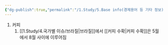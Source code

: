 ```yaml
---
{"dg-publish":true,"permalink":"/1.Study/5.Base info(경제용어 등 기타 정보)/기타/계절,월/8월/","created":"2024-11-20T21:02:30.055+09:00","updated":"2025-06-03T20:07:22.443+09:00"}
---
```





1. 커피
	1. [[1.Study/4.국가별 이슈/브라질\|브라질]]에서 [[커피 수확\|커피 수확]]은 5월에서 8월 사이에 이루어짐